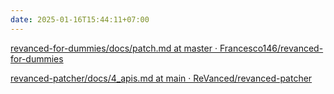 ```yaml
---
date: 2025-01-16T15:44:11+07:00
---
```

[revanced-for-dummies/docs/patch.md at master · Francesco146/revanced-for-dummies](https://github.com/Francesco146/revanced-for-dummies/blob/master/docs/patch.md)

[revanced-patcher/docs/4_apis.md at main · ReVanced/revanced-patcher](https://github.com/ReVanced/revanced-patcher/blob/main/docs/4_apis.md)
